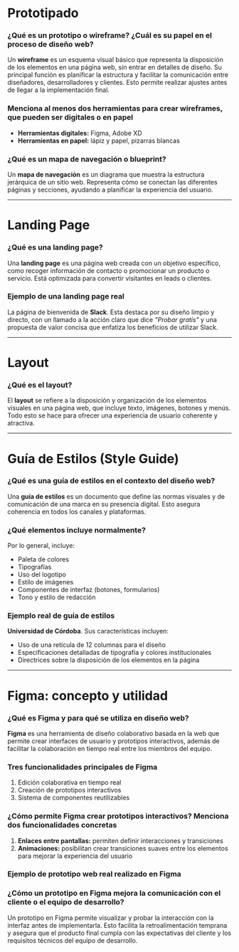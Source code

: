 # Prototipado

### ¿Qué es un prototipo o wireframe? ¿Cuál es su papel en el proceso de diseño web?
Un **wireframe** es un esquema visual básico que representa la disposición de los elementos en una página web, sin entrar en detalles de diseño. Su principal función es planificar la estructura y facilitar la comunicación entre diseñadores, desarrolladores y clientes. Esto permite realizar ajustes antes de llegar a la implementación final.

### Menciona al menos dos herramientas para crear wireframes, que pueden ser digitales o en papel
- **Herramientas digitales:** Figma, Adobe XD  
- **Herramientas en papel:** lápiz y papel, pizarras blancas

### ¿Qué es un mapa de navegación o blueprint?
Un **mapa de navegación** es un diagrama que muestra la estructura jerárquica de un sitio web. Representa cómo se conectan las diferentes páginas y secciones, ayudando a planificar la experiencia del usuario.

---
# Landing Page
### ¿Qué es una landing page?
Una **landing page** es una página web creada con un objetivo específico, como recoger información de contacto o promocionar un producto o servicio. Está optimizada para convertir visitantes en leads o clientes.
### Ejemplo de una landing page real
La página de bienvenida de **Slack**. Esta destaca por su diseño limpio y directo, con un llamado a la acción claro que dice *"Probar gratis"* y una propuesta de valor concisa que enfatiza los beneficios de utilizar Slack.

---
# Layout

### ¿Qué es el layout?
El **layout** se refiere a la disposición y organización de los elementos visuales en una página web, que incluye texto, imágenes, botones y menús. Todo esto se hace para ofrecer una experiencia de usuario coherente y atractiva.

---

# Guía de Estilos (Style Guide)
### ¿Qué es una guía de estilos en el contexto del diseño web?
Una **guía de estilos** es un documento que define las normas visuales y de comunicación de una marca en su presencia digital. Esto asegura coherencia en todos los canales y plataformas.
### ¿Qué elementos incluye normalmente?
Por lo general, incluye:  
- Paleta de colores  
- Tipografías  
- Uso del logotipo  
- Estilo de imágenes  
- Componentes de interfaz (botones, formularios)  
- Tono y estilo de redacción
### Ejemplo real de guía de estilos
**Universidad de Córdoba**. Sus características incluyen:  
- Uso de una retícula de 12 columnas para el diseño  
- Especificaciones detalladas de tipografía y colores institucionales  
- Directrices sobre la disposición de los elementos en la página

---
# Figma: concepto y utilidad

### ¿Qué es Figma y para qué se utiliza en diseño web?
**Figma** es una herramienta de diseño colaborativo basada en la web que permite crear interfaces de usuario y prototipos interactivos, además de facilitar la colaboración en tiempo real entre los miembros del equipo.
### Tres funcionalidades principales de Figma
1. Edición colaborativa en tiempo real  
2. Creación de prototipos interactivos  
3. Sistema de componentes reutilizables
### ¿Cómo permite Figma crear prototipos interactivos? Menciona dos funcionalidades concretas
1. **Enlaces entre pantallas:** permiten definir interacciones y transiciones  
2. **Animaciones:** posibilitan crear transiciones suaves entre los elementos para mejorar la experiencia del usuario
### Ejemplo de prototipo web real realizado en Figma


### ¿Cómo un prototipo en Figma mejora la comunicación con el cliente o el equipo de desarrollo?
Un prototipo en Figma permite visualizar y probar la interacción con la interfaz antes de implementarla. Esto facilita la retroalimentación temprana y asegura que el producto final cumpla con las expectativas del cliente y los requisitos técnicos del equipo de desarrollo.

